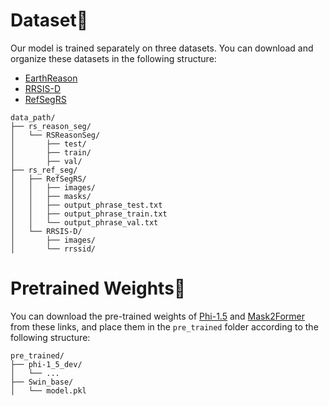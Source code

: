 # Dataset🚀

Our model is trained separately on three datasets. You can download and organize these datasets in the following structure:

* [EarthReason](https://huggingface.co/datasets/earth-insights/EarthReason)
* [RRSIS-D](https://drive.google.com/drive/folders/1Xqi3Am2Vgm4a5tHqiV9tfaqKNovcuK3A)
* [RefSegRS](https://huggingface.co/datasets/JessicaYuan/RefSegRS)

```
data_path/
├── rs_reason_seg/
│   └── RSReasonSeg/
│       ├── test/
│       ├── train/
│       ├── val/
├── rs_ref_seg/
│   ├── RefSegRS/
│   │   ├── images/
│   │   ├── masks/
│   │   ├── output_phrase_test.txt
│   │   ├── output_phrase_train.txt
│   │   └── output_phrase_val.txt
│   └── RRSIS-D/
│       ├── images/
│       └── rrssid/
```

# Pretrained Weights📂

You can download the pre-trained weights of [Phi-1.5](https://huggingface.co/susnato/phi-1_5_dev) and [Mask2Former](https://dl.fbaipublicfiles.com/maskformer/mask2former/coco/panoptic/maskformer2_swin_base_384_bs16_50ep/model_final_9d7f02.pkl) from these links, and place them in the `pre_trained` folder according to the following structure:

```
pre_trained/
├── phi-1_5_dev/
│   └── ...
├── Swin_base/
│   └── model.pkl
```
